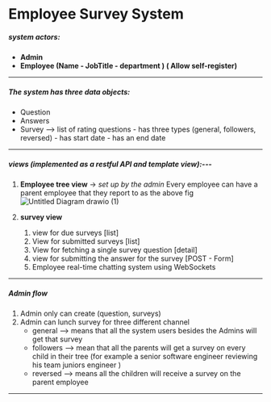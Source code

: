 # Employee Survey System 

##### **system actors:**

- **Admin** 
- **Employee (Name - JobTitle - department  ) ( Allow self-register)**


---
##### **The system has three data objects:**
- Question
- Answers 
- Survey --> list of rating questions - has three types (general, followers, reversed) - has start date - has an end date 

---
##### views (implemented as a restful API and template view):---
1.  **Employee tree view**  -> *set up by the admin*     Every employee can have a parent employee that they report to as the above fig 
    ![Untitled Diagram drawio (1)](https://user-images.githubusercontent.com/30774866/187946789-b02f8be0-4a84-424b-89bd-6b33170aaa99.png)
	
2. **survey view** 

    1. view for due surveys [list]
    2. View for submitted surveys [list]
    3. View for fetching a single survey question [detail]
    4. view for submitting the answer for the survey  [POST - Form]
    5. Employee real-time chatting system using WebSockets 
---
##### **Admin flow**

1.  Admin only can create (question, surveys)
2.  Admin can lunch survey for three different channel 
	- general --> means that all the system users besides the Admins will get that survey 
	- followers --> mean that all the parents will get a survey on every child in their tree (for example a senior software engineer reviewing his team juniors engineer  )
	- reversed --> means all the children will receive a survey on the parent employee
---


